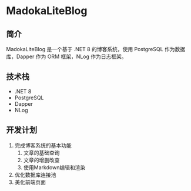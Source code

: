 # MadokaLiteBlog

## 简介

MadokaLiteBlog 是一个基于 .NET 8 的博客系统，使用 PostgreSQL 作为数据库，Dapper 作为 ORM 框架，NLog 作为日志框架。

## 技术栈

- .NET 8
- PostgreSQL
- Dapper
- NLog

## 开发计划

1. 完成博客系统的基本功能
    1. 文章的基础查询
    2. 文章的增删改查
    3. 使用Markdown编辑和渲染    
2. 优化数据库连接池
3. 美化前端页面


